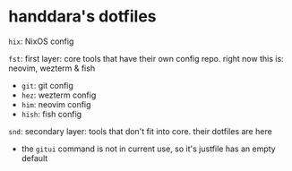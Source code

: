 # handdara's dotfiles

`hix`: NixOS config

`fst`: first layer: core tools that have their own config repo. right now this is: neovim, wezterm & fish

- `git`: git config
- `hez`: wezterm config
- `him`: neovim config
- `hish`: fish config

`snd`: secondary layer: tools that don't fit into core. their dotfiles are here

- the `gitui` command is not in current use, so it's justfile has an empty default
